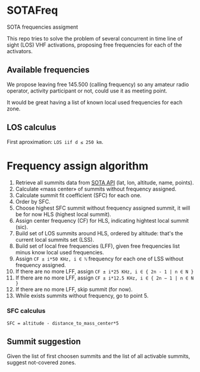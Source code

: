 # SOTAFreq
SOTA frequencies assigment

This repo tries to solve the problem of several concurrent in time line of sight (LOS) VHF activations, proposing free frequencies for each of the activators.

## Available frequencies

We propose leaving free 145.500 (calling frequency) so any amateur radio operator, activity participant or not, could use it as meeting point.

It would be great having a list of known local used frequencies for each zone.

## LOS calculus

First aproximation: `LOS iif d ≤ 250 km`.

# Frequency assign algorithm

1. Retrieve all summits data from [SOTA API](https://api2.sota.org.uk/docs/index.html) (lat, lon, altitude, name, points).
1. Calculate «mass center» of summits without frequency assigned.
1. Calculate summit fit coefficient (SFC) for each one.
1. Order by SFC.
1. Choose highest SFC summit without frequency assigned summit, it will be for now HLS (highest local summit).
1. Assign center frequency (CF) for HLS, indicating hightest local summit (sic).
1. Build set of LOS summits around HLS, ordered by altitude: that's the current local summits set (LSS).
1. Build set of local free frequencies (LFF), given free frequencies list minus know local used frequencies.
1. Assign `CF ± i*50 KHz, i ∈ ℕ` frequency for each one of LSS without frequency assigned.
1. If there are no more LFF, assign `CF ± i*25 KHz, i ∈ { 2n - 1 | n ∈ N }`
1. If there are no more LFF, assign `CF ± i*12.5 KHz, i ∈ { 2n − 1 | n ∈ N }`
1. If there are no more LFF, skip summit (for now).
1. While exists summits without frequency, go to point 5.

### SFC calculus

`SFC = altitude - distance_to_mass_center*5`


## Summit suggestion

Given the list of first choosen summits and the list of all activable summits, suggest not-covered zones.
